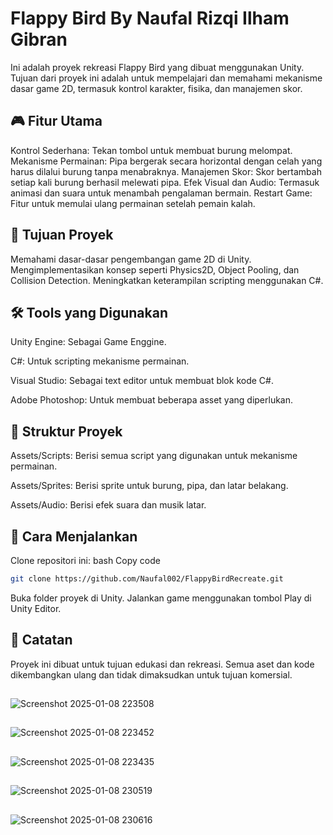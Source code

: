 <h1>Flappy Bird By Naufal Rizqi Ilham Gibran</h1>
<p>Ini adalah proyek rekreasi Flappy Bird yang dibuat menggunakan Unity. Tujuan dari proyek ini adalah untuk mempelajari dan memahami mekanisme dasar game 2D, termasuk kontrol karakter, fisika, dan manajemen skor.</p>

<h2>🎮 Fitur Utama</h2>

<p>Kontrol Sederhana: Tekan tombol untuk membuat burung melompat.
Mekanisme Permainan: Pipa bergerak secara horizontal dengan celah yang harus dilalui burung tanpa menabraknya.
Manajemen Skor: Skor bertambah setiap kali burung berhasil melewati pipa.
Efek Visual dan Audio: Termasuk animasi dan suara untuk menambah pengalaman bermain.
Restart Game: Fitur untuk memulai ulang permainan setelah pemain kalah.</p>

<h2>🎯 Tujuan Proyek</h2>
<p>Memahami dasar-dasar pengembangan game 2D di Unity.
Mengimplementasikan konsep seperti Physics2D, Object Pooling, dan Collision Detection.
Meningkatkan keterampilan scripting menggunakan C#.</p>

<h2>🛠️ Tools yang Digunakan</h2>

<p>Unity Engine: Sebagai Game Enggine.</p>
<p>C#: Untuk scripting mekanisme permainan.</p>
<p>Visual Studio: Sebagai text editor untuk membuat blok kode C#.</p>
<p>Adobe Photoshop: Untuk membuat beberapa asset yang diperlukan.</p>

<h2>📂 Struktur Proyek</h2>
<p>Assets/Scripts: Berisi semua script yang digunakan untuk mekanisme permainan.</p>
<p>Assets/Sprites: Berisi sprite untuk burung, pipa, dan latar belakang.</p>
<p>Assets/Audio: Berisi efek suara dan musik latar.</p>

<h2>🚀 Cara Menjalankan</h2>
<p>Clone repositori ini:
bash
Copy code</p>

```bash
git clone https://github.com/Naufal002/FlappyBirdRecreate.git
```
<p>
Buka folder proyek di Unity.
Jalankan game menggunakan tombol Play di Unity Editor.</p>

<h2>📌 Catatan</h2>
<p>Proyek ini dibuat untuk tujuan edukasi dan rekreasi. Semua aset dan kode dikembangkan ulang dan tidak dimaksudkan untuk tujuan komersial.</p>

<h2></h2>

![Screenshot 2025-01-08 223508](https://github.com/user-attachments/assets/0dc5de29-7931-4042-aa72-be952daa3a67)

<h2></h2>

![Screenshot 2025-01-08 223452](https://github.com/user-attachments/assets/a550530f-bdd2-4150-8b14-404f2d08a3ca)

<h2></h2>

![Screenshot 2025-01-08 223435](https://github.com/user-attachments/assets/3b21c3fe-b3d1-4de6-a340-cbec6cdb35ec)

<h2></h2>

![Screenshot 2025-01-08 230519](https://github.com/user-attachments/assets/9089f759-87a7-4c89-ad86-687bda62ee2a)

<h2></h2>

![Screenshot 2025-01-08 230616](https://github.com/user-attachments/assets/4434e0bf-3e80-4526-90f7-73eb74fbdd02)

